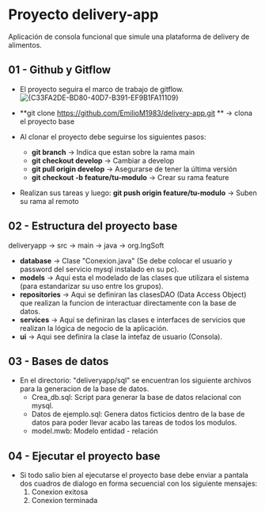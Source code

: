 # Proyecto delivery-app
Aplicación de consola funcional que simule una plataforma de delivery de alimentos.

## 01 - Github y Gitflow
* El proyecto seguira el marco de trabajo de gitflow.<br>
![{C33FA2DE-BD80-40D7-B391-EF9B1FA11109}](https://github.com/user-attachments/assets/58372851-561e-4199-8fd2-a40d0a05a441)



* **git clone https://github.com/EmilioM1983/delivery-app.git ** -> clona el proyecto base

* Al clonar el proyecto debe seguirse los siguientes pasos:
    * **git branch** -> Indica que estan sobre la rama main
    * **git checkout develop** -> Cambiar a develop
    * **git pull origin develop** -> Asegurarse de tener la última versión
    * **git checkout -b feature/tu-modulo** -> Crear su rama feature  
* Realizan sus tareas y luego:
   **git push origin feature/tu-modulo** -> Suben su rama al remoto

## 02 - Estructura del proyecto base
deliveryapp -> src -> main -> java -> org.IngSoft 
* **database** -> Clase "Conexion.java" (Se debe colocar el usuario y password del servicio mysql instalado en su pc).
* **models** -> Aquí esta el modelado de las clases que utilizara el sistema (para estandarizar su uso entre los grupos).
* **repositories** -> Aqui se definiran las clasesDAO (Data Access Object) que realizan la funcion de interactuar directamente con la base de datos.
* **services** -> Aquí se definiran las clases e interfaces de servicios que realizan la lógica de negocio de la aplicación.
* **ui** -> Aqui see definira la clase la intefaz de usuario (Consola).

## 03 - Bases de datos
* En el directorio: "deliveryapp/sql" se encuentran los siguiente archivos para la generacion de la base de datos.
  * Crea_db.sql: Script para generar la base de datos relacional con mysql.
  * Datos de ejemplo.sql: Genera datos ficticios dentro de la base de datos para poder llevar acabo las tareas de todos los modulos.
  * model.mwb: Modelo entidad - relación

## 04 - Ejecutar el proyecto base
* Si todo salio bien al ejecutarse el proyecto base debe enviar a pantala dos cuadros de dialogo en forma secuencial con los siguiente mensajes:
  1. Conexion exitosa
  2. Conexion terminada
